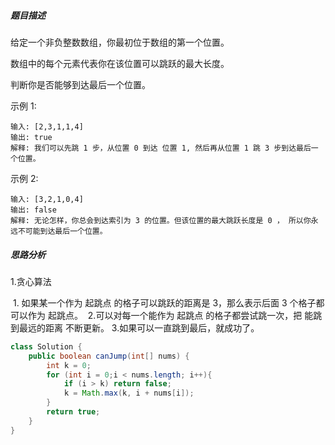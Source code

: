 ##### 题目描述

给定一个非负整数数组，你最初位于数组的第一个位置。

数组中的每个元素代表你在该位置可以跳跃的最大长度。

判断你是否能够到达最后一个位置。

示例 1:

```
输入: [2,3,1,1,4]
输出: true
解释: 我们可以先跳 1 步，从位置 0 到达 位置 1, 然后再从位置 1 跳 3 步到达最后一个位置。
```

示例 2:

```
输入: [3,2,1,0,4]
输出: false
解释: 无论怎样，你总会到达索引为 3 的位置。但该位置的最大跳跃长度是 0 ， 所以你永远不可能到达最后一个位置。
```

##### 思路分析

1.贪心算法

​	1. 如果某一个作为 起跳点 的格子可以跳跃的距离是 3，那么表示后面 3 个格子都可以作为 起跳点。
​	2.可以对每一个能作为 起跳点 的格子都尝试跳一次，把 能跳到最远的距离 不断更新。
3.如果可以一直跳到最后，就成功了。

```java
class Solution {
    public boolean canJump(int[] nums) {
        int k = 0;
	    for (int i = 0;i < nums.length; i++){
		    if (i > k) return false;
		    k = Math.max(k, i + nums[i]);
	    }
	    return true;
    }
}
```



